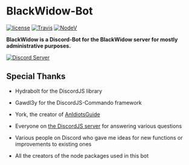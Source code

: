 # BlackWidow-Bot

[![license](https://img.shields.io/github/license/Esskimo/BlackWidow-bot.svg?style=flat-square)](https://github.com/Esskimo/BlackWidow-Bot/blob/master/LICENSE.md) [![Travis](https://travis-ci.org/Esskimo/BlackWidow-Bot.svg?branch=master)](https://travis-ci.org/Esskimo/BlackWidow-Bot) [![NodeV](https://img.shields.io/badge/Node-v8.5.0-FF0000.svg?style=flat-square)](https://nodejs.org/en/download/current/)


**BlackWidow is a Discord-Bot for the BlackWidow server for mostly administrative purposes.**

[![Discord Server](https://discordapp.com/api/guilds/426180839831764992/widget.png?style=banner3)](https://discord.gg/YtHVskq)

## Special Thanks

- Hydrabolt for the DiscordJS library

- Gawdl3y for the DiscordJS-Commando framework

- York, the creator of [AnIdiotsGuide](https://anidiots.guide/)

- Everyone on [the DiscordJS server](https://discord.gg/bRCvFy9) for answering various questions

- Various people on Discord who gave me ideas for new functions or improvements to existing ones

- All the creators of the node packages used in this bot
